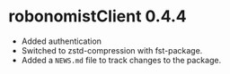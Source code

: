 # robonomistClient 0.4.4

* Added authentication
* Switched to zstd-compression with fst-package.
* Added a `NEWS.md` file to track changes to the package.
